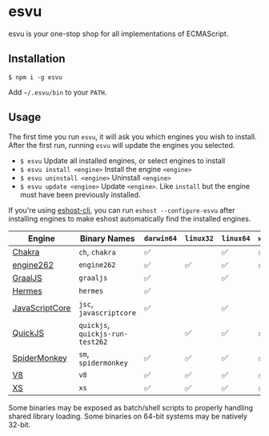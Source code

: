 # esvu

esvu is your one-stop shop for all implementations of ECMAScript.

## Installation

```
$ npm i -g esvu
```

Add `~/.esvu/bin` to your `PATH`.

## Usage

The first time you run `esvu`, it will ask you which engines you wish to
install. After the first run, running `esvu` will update the engines you
selected.

- `$ esvu`
  Update all installed engines, or select engines to install
- `$ esvu install <engine>`
  Install the engine `<engine>`
- `$ esvu uninstall <engine>`
  Uninstall `<engine>`
- `$ esvu update <engine>`
  Update `<engine>`. Like `install` but the engine must have been previously
  installed.

If you're using [eshost-cli][], you can run `eshost --configure-esvu` after
installing engines to make eshost automatically find the installed engines.

| Engine             | Binary Names                     | `darwin64` | `linux32` | `linux64` | `win32` | `win64` |
|--------------------|----------------------------------|------------|-----------|-----------|---------|---------|
| [Chakra][]         | `ch`, `chakra`                   | ✅         |           | ✅        | ✅      | ✅      |
| [engine262][]      | `engine262`                      | ✅         | ✅        | ✅        | ✅      | ✅      |
| [GraalJS][]        | `graaljs`                        | ✅         |           | ✅        |         | ✅      |
| [Hermes][]         | `hermes`                         | ✅         |           |           |         | ✅      |
| [JavaScriptCore][] | `jsc`, `javascriptcore`          | ✅         |           | ✅        |         | ✅      |
| [QuickJS][]        | `quickjs`, `quickjs-run-test262` |            | ✅        | ✅        | ✅      | ✅      |
| [SpiderMonkey][]   | `sm`, `spidermonkey`             | ✅         | ✅        | ✅        | ✅      | ✅      |
| [V8][]             | `v8`                             | ✅         | ✅        | ✅        | ✅      | ✅      |
| [XS][]             | `xs`                             | ✅         | ✅        | ✅        | ✅      | ✅      |

Some binaries may be exposed as batch/shell scripts to properly handling shared library loading. Some binaries on
64-bit systems may be natively 32-bit.

[eshost-cli]: https://github.com/bterlson/eshost-cli
[Chakra]: https://github.com/microsoft/chakracore
[engine262]: https://engine262.js.org
[GraalJS]: https://github.com/graalvm/graaljs
[Hermes]: https://hermesengine.dev
[JavaScriptCore]: https://developer.apple.com/documentation/javascriptcore
[QuickJS]: https://bellard.org/quickjs/
[SpiderMonkey]: https://developer.mozilla.org/en-US/docs/Mozilla/Projects/SpiderMonkey
[V8]: https://v8.dev
[XS]: https://www.moddable.com/
